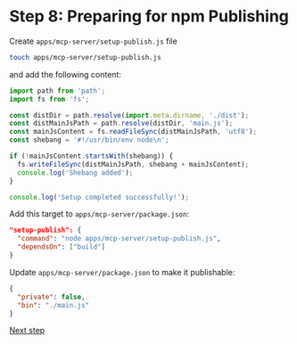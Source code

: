 # Step 8: Preparing for npm Publishing

Create `apps/mcp-server/setup-publish.js` file

```bash
touch apps/mcp-server/setup-publish.js
```

and add the following content:

```javascript
import path from 'path';
import fs from 'fs';

const distDir = path.resolve(import.meta.dirname, './dist');
const distMainJsPath = path.resolve(distDir, 'main.js');
const mainJsContent = fs.readFileSync(distMainJsPath, 'utf8');
const shebang = '#!/usr/bin/env node\n';

if (!mainJsContent.startsWith(shebang)) {
  fs.writeFileSync(distMainJsPath, shebang + mainJsContent);
  console.log('Shebang added');
}

console.log('Setup completed successfully!');
```

Add this target to `apps/mcp-server/package.json`:

```json
"setup-publish": {
  "command": "node apps/mcp-server/setup-publish.js",
  "dependsOn": ["build"]
}
```

Update `apps/mcp-server/package.json` to make it publishable:

```json
{
  "private": false,
  "bin": "./main.js"
}
```

[Next step](09_release_configuration.md)
